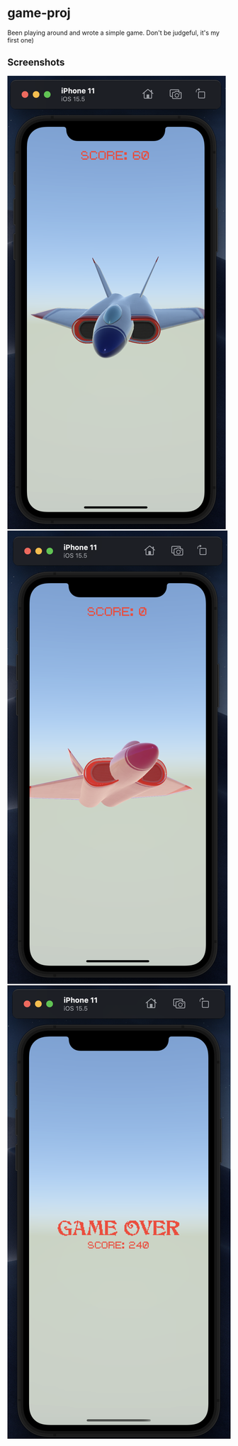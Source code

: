# game-proj
Been playing around and wrote a simple game. Don't be judgeful, it's my first one)

## Screenshots

![Screenshot 1](https://github.com/cyberbitchxx/game-proj/blob/main/game%20proj/Screenshots/screenshot%2001.png?raw=true)
![Screenshot 2](https://github.com/cyberbitchxx/game-proj/blob/main/game%20proj/Screenshots/screenshot%2002.png?raw=true)
![Screenshot 3](https://github.com/cyberbitchxx/game-proj/blob/main/game%20proj/Screenshots/screenshot%2003.png?raw=true)
